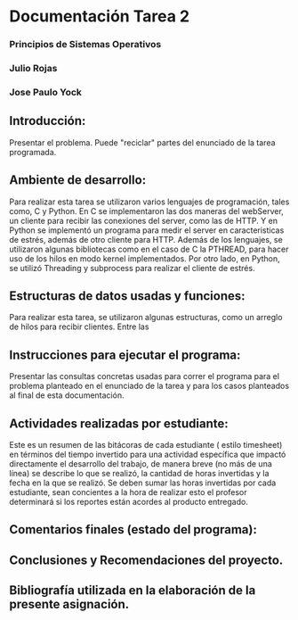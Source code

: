 # Documentación Tarea 2
### Principios de Sistemas Operativos
### Julio Rojas
### Jose Paulo Yock


## Introducción: 

Presentar el problema. Puede "reciclar" partes del enunciado de la tarea programada.

## Ambiente de desarrollo: 

Para realizar esta tarea se utilizaron varios lenguajes de programación, tales como, C y Python.
En C se implementaron las dos maneras del webServer, un cliente para recibir las conexiones del server, como las de HTTP. Y en Python se implementó un programa para medir el server en caracteristicas de estrés, además de otro cliente para HTTP.
Además de los lenguajes, se utilizaron algunas bibliotecas como en el caso de C la PTHREAD, para hacer uso de los hilos en modo kernel implementados. Por otro lado, en Python, se utilizó Threading y subprocess para realizar el cliente de estrés.

## Estructuras de datos usadas y funciones: 

Para realizar esta tarea, se utilizaron algunas estructuras, como un arreglo de hilos para recibir clientes.
Entre las

## Instrucciones para ejecutar el programa: 

Presentar las consultas concretas usadas para correr el programa para el problema planteado en el enunciado de la tarea y para los casos planteados al final de esta documentación.

## Actividades realizadas por estudiante: 

Este es un resumen de las bitácoras de cada estudiante ( estilo timesheet) en términos del tiempo invertido para una actividad específica que impactó directamente el desarrollo del trabajo, de manera breve (no más de una línea) se describe lo que se realizó, la cantidad de horas invertidas y la fecha en la que se realizó. Se deben sumar las horas invertidas por cada estudiante, sean concientes a la hora de realizar esto el profesor determinará si los reportes están acordes al producto entregado.

## Comentarios finales (estado del programa): 

## Conclusiones y Recomendaciones del proyecto.

## Bibliografía utilizada en la elaboración de la presente asignación.
